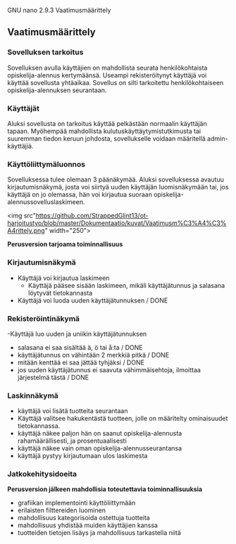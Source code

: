   GNU nano 2.9.3                                                                                   Vaatimusmäärittely                                                                                              

## Vaatimusmäärittely

### Sovelluksen tarkoitus

Sovelluksen avulla käyttäjien on mahdollista seurata henkilökohtaista opiskelija-alennus kertymäänsä. Useampi rekisteröitynyt käyttäjä voi käyttää sovellusta yhtäaikaa. Sovellus on silti tarkoitettu henkilökohtaiseen opiskelija-alennuksen seurantaan. 

### Käyttäjät

Aluksi sovellusta on tarkoitus käyttää pelkästään normaalin käyttäjän tapaan. Myöhempää mahdollista kulutuskäyttäytymistutkimusta tai suuremman tiedon keruun johdosta, sovellukselle voidaan määritellä admin-käyttäjiä. 

### Käyttöliittymäluonnos

Sovelluksessa tulee olemaan 3 päänäkymää. Aluksi sovelluksessa avautuu kirjautumisnäkymä, josta voi siirtyä uuden käyttäjän luomisnäkymään tai, jos käyttäjä on jo olemassa, hän voi kirjautua suoraan opiskelija-alennussovelluslaskimeen. 

<img src"https://github.com/StrappedGlint13/ot-harjoitustyo/blob/master/Dokumentaatio/kuvat/Vaatimusm%C3%A4%C3%A4rittely.png" width="250">

**Perusversion tarjoama toiminnallisuus**

### Kirjautumisnäkymä
- Käyttäjä voi kirjautua laskimeen
  - Käyttäjä pääsee sisään laskimeen, mikäli käyttäjätunnus ja salasana löytyvät tietokannasta
- Käyttäjä voi luoda uuden käyttäjätunnuksen / DONE

### Rekisteröintinäkymä
-Käyttäjä luo uuden ja uniikin käyttäjätunnuksen
  - salasana ei saa sisältää ä, ö tai å:ta / DONE
  - käyttäjätunnus on vähintään 2 merkkiä pitkä / DONE
  - mitään kenttää ei saa jättää tyhjäksi / DONE 
  - jos uuden käyttäjätunnus ei saavuta vähimmäisehtoja, ilmoittaa järjestelmä tästä / DONE 

###  Laskinnäkymä
  - käyttäjä voi lisätä tuotteita seurantaan
   - Käyttäjä valitsee hakukentästä tuotteen, jolle on määritelty ominaisuudet tietokannassa.
  - käyttäjä näkee paljon hän on saanut opiskelija-alennusta rahamäärällisesti, ja prosentuaalisesti
  - käyttäjä näkee vain oman opiskelija-alennusseurantansa
  - käyttäjä pystyy kirjautumaan ulos laskimesta
  
###  Jatkokehitysidoeita
  
**Perusversion jälkeen mahdollisia toteutettavia toiminnallisuuksia**
  - grafiikan implementointi käyttöliittymään
  - erilaisten filttereiden luominen
  - mahdollisuus kategorisoida ostettuja tuotteita
  - mahdollisuus yhdistää muiden käyttäjien kanssa 
  - tuotteiden tietojen lisäys ja mahdollisuus tarkastella niitä

  




